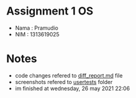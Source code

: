 # Assignment 1 OS 

 - Nama : Pramudio
 - NIM  : 1313619025

# Notes
 - code changes refered to [diff_report.md](./diff_report.md) file
 - screenshots refered to [usertests](./usertests) folder
 - im finished at wednesday, 26 may 2021 22:06
